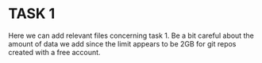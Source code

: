 # TASK 1

Here we can add relevant files concerning task 1. Be a bit careful about the amount of data we add since the 
limit appears to be 2GB for git repos created with a free account.

